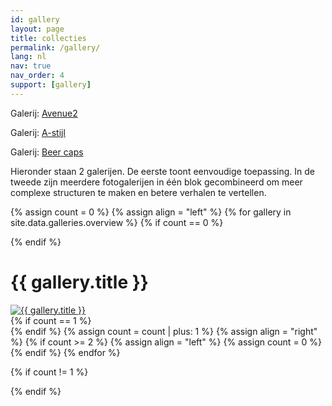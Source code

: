 ```yaml
---
id: gallery
layout: page
title: collecties
permalink: /gallery/
lang: nl
nav: true
nav_order: 4
support: [gallery]
---
```


<p>Galerij: <a href="avenue2.html">Avenue2</a></p>
<p>Galerij: <a href="astyle.html">A-stijl</a></p>
<p>Galerij: <a href="beercaps.html">Beer caps</a></p>

<p>Hieronder staan 2 galerijen. De eerste toont eenvoudige toepassing.
In de tweede zijn meerdere fotogalerijen in één blok gecombineerd om meer complexe structuren 
te maken en betere verhalen te vertellen.</p>

{% assign count = 0 %}
{% assign align = "left" %}
{% for gallery in site.data.galleries.overview %}
{% if count == 0 %}<div class="row">{% endif %}

  <div class="half-width gallery-preview {{ align }}">
    <h1>{{ gallery.title }}</h1>
    <a href="/gallery/{{ gallery.directory }}.html">
      <img alt="{{ gallery.title }}" src="{{ '/assets/img-noresample/' | relative_url }}{% if gallery.picture_path %}{{ gallery.picture_path }}{% else %}{{ gallery.directory }}{% endif %}/{{ gallery.preview.thumbnail }}" />
    </a>
  </div>
{% if count == 1 %}</div>{% endif %}
{% assign count = count | plus: 1 %}
{% assign align = "right" %}
{% if count >= 2 %}
{% assign align = "left" %}
{% assign count = 0 %}
{% endif %}
{% endfor %}

{% if count != 1 %}

</div>
{% endif %}
